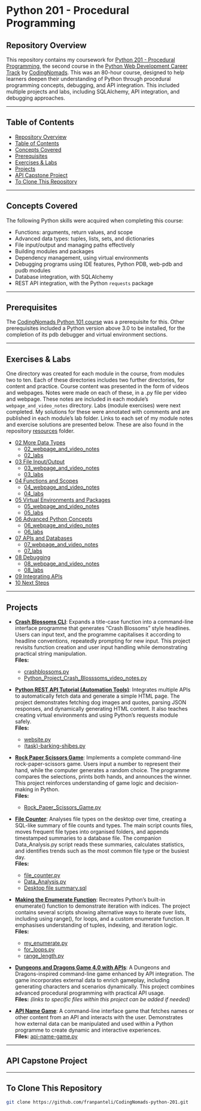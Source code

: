 # Python 201 - Procedural Programming

## Repository Overview
This repository contains my coursework for [Python 201 - Procedural Programming](https://codingnomads.com/course/python-programming-201), the second course in the [Python Web Development Career Track](https://codingnomads.com/career-track/python-web-development-learn-python-bootcamp) by [CodingNomads](https://codingnomads.com/). This was an 80-hour course, designed to help learners deepen their understanding of Python through procedural programming concepts, debugging, and API integration. This included multiple projects and labs, including SQLAlchemy, API integration, and debugging approaches. 

---

## Table of Contents
- [Repository Overview](#repository-overview)
- [Table of Contents](#table-of-contents)
- [Concepts Covered](#concepts-covered)
- [Prerequisites](#prerequisites)
- [Exercises & Labs](#exercises--labs)
- [Projects](#projects)
- [API Capstone Project](#api-capstone-project)
- [To Clone This Repository](#to-clone-this-repository)
  
---

## Concepts Covered 
The following Python skills were acquired when completing this course:
- Functions: arguments, return values, and scope 
- Advanced data types: tuples, lists, sets, and dictionaries
- File input/output and managing paths effectively
- Building modules and packages 
- Dependency management, using virtual environments 
- Debugging programs using IDE features, Python PDB, web-pdb and pudb modules  
- Database integration, with SQLAlchemy
- REST API integration, with the Python `requests` package 

---

## Prerequisites
The [CodingNomads Python 101 course](https://github.com/franpanteli/CodingNomads-python-101) was a prerequisite for this. Other prerequisites included a Python version above 3.0 to be installed, for the completion of its pdb debugger and virtual environment sections.

---

## Exercises & Labs
One directory was created for each module in the course, from modules two to ten. Each of these directories includes two further directories, for content and practice. Course content was presented in the form of videos and webpages. Notes were made on each of these, in a .py file per video and webpage. These notes are included in each module’s `webpage_and_video_notes` directory. Labs (module exercises) were next completed. My solutions for these were annotated with comments and are published in each module’s lab folder. Links to each set of my module notes and exercise solutions are presented below. These are also found in the repository [resources](https://github.com/franpanteli/CodingNomads-python-201/tree/main/labs/resources) folder. 
- [02 More Data Types](labs/resources/02_more-datatypes)
  - [02_webpage_and_video_notes](labs/resources/02_more-datatypes/02_webpage_and_video_notes)
  - [02_labs](labs/resources/02_more-datatypes/02_labs)
- [03 File Input/Output](labs/resources/03_file-input-output)
  - [03_webpage_and_video_notes](labs/resources/03_file-input-output/03_webpage_and_video_notes)
  - [03_labs](labs/resources/03_file-input-output/03_labs)
- [04 Functions and Scopes](labs/resources/04_functions-and-scopes)
  - [04_webpage_and_video_notes](labs/resources/04_functions-and-scopes/04_webpage_and_video_notes)
  - [04_labs](labs/resources/04_functions-and-scopes/04_labs)
- [05 Virtual Environments and Packages](labs/resources/05_venvs-and-packages)
  - [05_webpage_and_video_notes](labs/resources/05_venvs-and-packages/05_webpage_and_video_notes)
  - [05_labs](labs/resources/05_venvs-and-packages/05_labs)
- [06 Advanced Python Concepts](labs/resources/06_advanced-python-concepts)
  - [06_webpage_and_video_notes](labs/resources/06_advanced-python-concepts/06_webpage_and_video_notes)
  - [06_labs](labs/resources/06_advanced-python-concepts/06_labs)
- [07 APIs and Databases](labs/resources/07_APIs_and_Databases)
  - [07_webpage_and_video_notes](labs/resources/07_APIs_and_Databases/07_webpage_and_video_notes)
  - [07_labs](labs/resources/07_APIs_and_Databases/07_labs)
- [08 Debugging](labs/resources/08_debugging)
  - [08_webpage_and_video_notes](labs/resources/08_debugging/08_webpage_and_video_notes)
  - [08_labs](labs/resources/08_debugging/08_labs)
- [09 Integrating APIs](labs/resources/09_Integrating_APIs)
- [10 Next Steps](labs/resources/10_Next_Steps)

---

## Projects

- **[Crash Blossoms CLI](https://github.com/franpanteli/CodingNomads-python-201/tree/main/labs/projects/Crash_Blossoms_CLI)**: Expands a title-case function into a command-line interface programme that generates “Crash Blossoms” style headlines. Users can input text, and the programme capitalises it according to headline conventions, repeatedly prompting for new input. This project revisits function creation and user input handling while demonstrating practical string manipulation.  
    **Files:**  
    - [crashblossoms.py](https://github.com/franpanteli/CodingNomads-python-201/blob/main/labs/projects/Crash_Blossoms_CLI/crashblossoms.py)  
    - [Python_Project_Crash_Blosssoms_video_notes.py](https://github.com/franpanteli/CodingNomads-python-201/blob/main/labs/projects/Crash_Blossoms_CLI/Python_Project_Crash_Blosssoms_video_notes.py)  

- **[Python REST API Tutorial (Automation Tools)](https://github.com/franpanteli/CodingNomads-python-201/tree/main/labs/projects/Python_REST_API_Tutorial_(Automation_Tools))**: Integrates multiple APIs to automatically fetch data and generate a simple HTML page. The project demonstrates fetching dog images and quotes, parsing JSON responses, and dynamically generating HTML content. It also teaches creating virtual environments and using Python’s requests module safely.  
    **Files:**  
    - [website.py](https://github.com/franpanteli/CodingNomads-python-201/blob/main/labs/projects/Python_REST_API_Tutorial_(Automation_Tools)/website.py)  
    - [(task)-barking-shibes.py](https://github.com/franpanteli/CodingNomads-python-201/blob/main/labs/projects/Python_REST_API_Tutorial_(Automation_Tools)/(task)-barking-shibes.py)  

- **[Rock Paper Scissors Game](https://github.com/franpanteli/CodingNomads-python-201/tree/main/labs/projects/Rock_Paper_Scissors_Game)**: Implements a complete command-line rock-paper-scissors game. Users input a number to represent their hand, while the computer generates a random choice. The programme compares the selections, prints both hands, and announces the winner. This project reinforces understanding of game logic and decision-making in Python.  
    **Files:**  
    - [Rock_Paper_Scissors_Game.py](https://github.com/franpanteli/CodingNomads-python-201/blob/main/labs/projects/Rock_Paper_Scissors_Game/Rock_Paper_Scissors_Game.py)  

- **[File Counter](https://github.com/franpanteli/CodingNomads-python-201/tree/main/labs/projects/file_counter)**: Analyses file types on the desktop over time, creating a SQL-like summary of file counts and types. The main script counts files, moves frequent file types into organised folders, and appends timestamped summaries to a database file. The companion Data_Analysis.py script reads these summaries, calculates statistics, and identifies trends such as the most common file type or the busiest day.  
    **Files:**  
    - [file_counter.py](https://github.com/franpanteli/CodingNomads-python-201/blob/main/labs/projects/file_counter/after_module_07/file_counter.py)  
    - [Data_Analysis.py](https://github.com/franpanteli/CodingNomads-python-201/blob/main/labs/projects/file_counter/Data_Analysis.py)  
    - [Desktop file summary.sql](https://github.com/franpanteli/CodingNomads-python-201/blob/main/labs/projects/file_counter/after_module_07/Desktop%20file%20summary.sql)  

- **[Making the Enumerate Function](https://github.com/franpanteli/CodingNomads-python-201/tree/main/labs/projects/making_the_enumerate_function.py)**: Recreates Python’s built-in enumerate() function to demonstrate iteration with indices. The project contains several scripts showing alternative ways to iterate over lists, including using range(), for loops, and a custom enumerate function. It emphasises understanding of tuples, indexing, and iteration logic.  
    **Files:**  
    - [my_enumerate.py](https://github.com/franpanteli/CodingNomads-python-201/blob/main/labs/projects/making_the_enumerate_function.py/my_enumerate.py)  
    - [for_loops.py](https://github.com/franpanteli/CodingNomads-python-201/blob/main/labs/projects/making_the_enumerate_function.py/for_loops.py)  
    - [range_length.py](https://github.com/franpanteli/CodingNomads-python-201/blob/main/labs/projects/making_the_enumerate_function.py/range_length.py)  

- **[Dungeons and Dragons Game 4.0 with APIs](https://github.com/franpanteli/CodingNomads-python-201/tree/main/labs/projects/dungeons_and_dragon_game_4.0_with_APIs)**: A Dungeons and Dragons-inspired command-line game enhanced by API integration. The game incorporates external data to enrich gameplay, including generating characters and scenarios dynamically. This project combines advanced procedural programming with practical API usage.  
    **Files:** *(links to specific files within this project can be added if needed)*  

- **[API Name Game](https://github.com/franpanteli/CodingNomads-python-201/tree/main/labs/projects/api-name-game.py)**: A command-line interface game that fetches names or other content from an API and interacts with the user. Demonstrates how external data can be manipulated and used within a Python programme to create dynamic and interactive experiences.  
    **Files:** [api-name-game.py](https://github.com/franpanteli/CodingNomads-python-201/blob/main/labs/projects/api-name-game.py)  

---

## API Capstone Project

---

## To Clone This Repository
```bash
git clone https://github.com/franpanteli/CodingNomads-python-201.git

